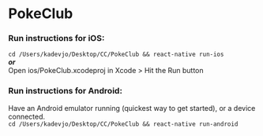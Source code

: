 # PokeClub

### Run instructions for iOS:

`cd /Users/kadevjo/Desktop/CC/PokeClub && react-native run-ios`  
**_or_**  
Open ios/PokeClub.xcodeproj in Xcode > Hit the Run button

### Run instructions for Android:

Have an Android emulator running (quickest way to get started), or a device connected.  
`cd /Users/kadevjo/Desktop/CC/PokeClub && react-native run-android`
